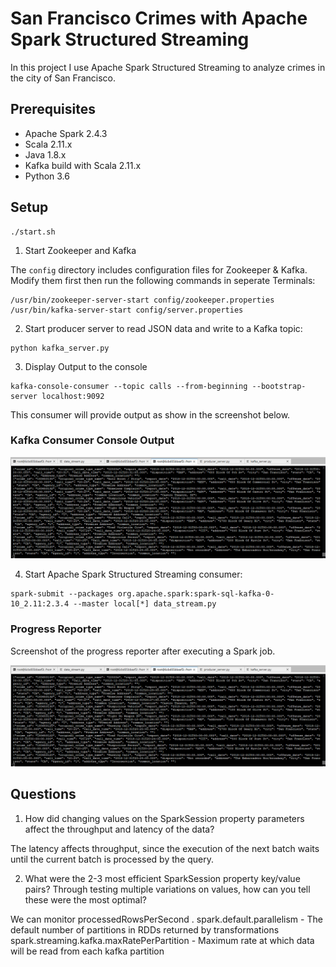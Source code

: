 # San Francisco Crimes with Apache Spark Structured Streaming

In this project I use Apache Spark Structured Streaming to analyze crimes in the city of San Francisco.

## Prerequisites
* Apache Spark 2.4.3
* Scala 2.11.x
* Java 1.8.x
* Kafka build with Scala 2.11.x
* Python 3.6

## Setup
```
./start.sh
```


1. Start Zookeeper and Kafka

The `config` directory includes configuration files for  Zookeeper & Kafka. Modify them first then run the following commands in seperate Terminals:

```
/usr/bin/zookeeper-server-start config/zookeeper.properties
/usr/bin/kafka-server-start config/server.properties
```


2. Start  producer server to read JSON data and write to a Kafka topic:
```
python kafka_server.py
```

3. Display Output to the console
```
kafka-console-consumer --topic calls --from-beginning --bootstrap-server localhost:9092
```
This consumer will provide output as show in the screenshot below.
### Kafka Consumer Console Output

![kafka consumer output](https://github.com/Sichon3/Data-Streaming-Nanodegree-SF-Crime-Data-Project-Files/blob/master/Kafka%20Consumer%20Console%20OutputV2.PNG)


4. Start Apache Spark Structured Streaming consumer:
```
spark-submit --packages org.apache.spark:spark-sql-kafka-0-10_2.11:2.3.4 --master local[*] data_stream.py
```


### Progress Reporter
Screenshot of the progress reporter after executing a Spark job.

![kafka consumer output](https://github.com/Sichon3/Data-Streaming-Nanodegree-SF-Crime-Data-Project-Files/blob/master/Kafka%20Consumer%20Console%20OutputV2.PNG)


## Questions

1. How did changing values on the SparkSession property parameters affect the throughput and latency of the data?

The latency affects throughput, since the execution of the next batch waits until the current batch is processed by the query. 

2. What were the 2-3 most efficient SparkSession property key/value pairs? Through testing multiple variations on values, how can you tell these were the most optimal?

We can monitor processedRowsPerSecond .
spark.default.parallelism - The default number of partitions in RDDs returned by transformations spark.streaming.kafka.maxRatePerPartition - Maximum rate at which data will be read from each kafka partition
